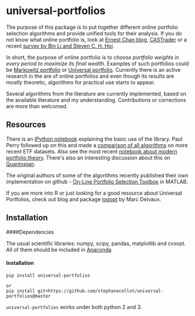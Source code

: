 
universal-portfolios
===========

The purpose of this package is to put together different online portfolio selection algorithms and provide unified tools for their analysis. If you do not know what online portfolio is, look at [Ernest Chan blog](http://epchan.blogspot.cz/2007/01/universal-portfolios.html), [CASTrader](http://www.castrader.com/2006/11/universal_portf.html) or a recent [survey by Bin Li and Steven C. H. Hoi](http://arxiv.org/abs/1212.2129).

In short, the purpose of online portfolio is to *choose portfolio weights in every period to maximize its final wealth*. Examples of such portfolios could be [Markowitz portfolio](http://en.wikipedia.org/wiki/Modern_portfolio_theory) or [Universal portfolio](http://en.wikipedia.org/wiki/Universal_portfolio_algorithm). Currently there is an active research in the are of online portfolios and even though its results are mostly theoretic, algorithms for practical use starts to appear.

Several algorithms from the literature are currently implemented, based on the available literature and my understanding. Contributions or corrections are more than welcomed.

## Resources

There is an [IPython notebook](http://nbviewer.ipython.org/github/Marigold/universal-portfolios/blob/master/On-line%20portfolios.ipynb) explaining the basic use of the library. Paul Perry followed up on this and made a [comparison of all algorithms](http://nbviewer.ipython.org/github/paulperry/quant/blob/master/OLPS_Comparison.ipynb) on more recent ETF datasets. Also see the most recent [notebook about modern portfolio theory](http://nbviewer.ipython.org/github/Marigold/universal-portfolios/blob/master/modern-portfolio-theory.ipynb). There's also an interesting discussion about this on [Quantopian](https://www.quantopian.com/posts/comparing-olps-algorithms-olmar-up-et-al-dot-on-etfs#553a704e7c9031e3c70003a9).

The original authors of some of the algorithms recently published their own implementation on github - [On-Line Portfolio Selection Toolbox](https://github.com/OLPS/OLPS) in MATLAB.

If you are more into R or just looking for a good resource about Universal Portfolios, check out blog and package [logopt](http://optimallog.blogspot.cz/) by Marc Delvaux.


## Installation


####Dependencies

The usual scientific libraries: numpy, scipy, pandas, matplotlib and cvxopt. All of them should be included in [Anaconda](https://store.continuum.io/cshop/anaconda/).

#### Installation

```
pip install universal-portfolios

or
pip install git+https://github.com/stephanecollot/universal-portfolios@master
```

`universal-portfolios` works under both python 2 and 3.
